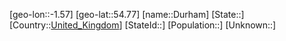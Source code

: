 ﻿---
location: [54.77,-1.57]
type: City
tags:
- geo/City


SpocWebEntityId: 29920
isDeleted: false
confidential: public

---
[geo-lon::-1.57]
[geo-lat::54.77]
[name::Durham]
[State::]
[Country::[United_Kingdom](geo/Continent/Europe/United_Kingdom.md)]
[StateId::]
[Population::]
[Unknown::]

